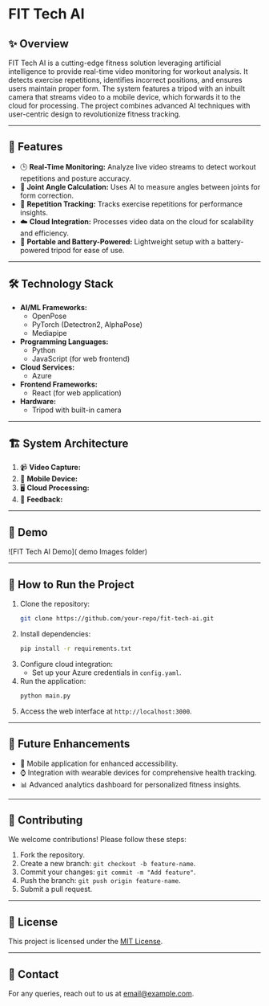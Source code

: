 # FIT Tech AI

## ✨ Overview
FIT Tech AI is a cutting-edge fitness solution leveraging artificial intelligence to provide real-time video monitoring for workout analysis. It detects exercise repetitions, identifies incorrect positions, and ensures users maintain proper form. The system features a tripod with an inbuilt camera that streams video to a mobile device, which forwards it to the cloud for processing. The project combines advanced AI techniques with user-centric design to revolutionize fitness tracking.

---

## 🌟 Features
- 🕒 **Real-Time Monitoring:** Analyze live video streams to detect workout repetitions and posture accuracy.
- 📐 **Joint Angle Calculation:** Uses AI to measure angles between joints for form correction.
- 🔄 **Repetition Tracking:** Tracks exercise repetitions for performance insights.
- ☁️ **Cloud Integration:** Processes video data on the cloud for scalability and efficiency.
- 🧳 **Portable and Battery-Powered:** Lightweight setup with a battery-powered tripod for ease of use.

---

## 🛠️ Technology Stack
- **AI/ML Frameworks:**
  - OpenPose
  - PyTorch (Detectron2, AlphaPose)
  - Mediapipe
- **Programming Languages:**
  - Python
  - JavaScript (for web frontend)
- **Cloud Services:**
  - Azure
- **Frontend Frameworks:**
  - React (for web application)
- **Hardware:**
  - Tripod with built-in camera

---

## 🏗️ System Architecture
1. 📹 **Video Capture:**  
2. 📱 **Mobile Device:**  
3. 🖥️ **Cloud Processing:**  
4. 🔔 **Feedback:**  

---

## 🎥 Demo
![FIT Tech AI Demo]( demo Images folder)

---

## 🚀 How to Run the Project
1. Clone the repository:
   ```bash
   git clone https://github.com/your-repo/fit-tech-ai.git
   ```
2. Install dependencies:
   ```bash
   pip install -r requirements.txt
   ```
3. Configure cloud integration:
   - Set up your Azure credentials in `config.yaml`.
4. Run the application:
   ```bash
   python main.py
   ```
5. Access the web interface at `http://localhost:3000`.

---

## 🔮 Future Enhancements
- 📱 Mobile application for enhanced accessibility.
- ⌚ Integration with wearable devices for comprehensive health tracking.
- 📊 Advanced analytics dashboard for personalized fitness insights.

---

## 🤝 Contributing
We welcome contributions! Please follow these steps:
1. Fork the repository.
2. Create a new branch: `git checkout -b feature-name`.
3. Commit your changes: `git commit -m "Add feature"`.
4. Push the branch: `git push origin feature-name`.
5. Submit a pull request.

---

## 📜 License
This project is licensed under the [MIT License](LICENSE).

---

## 📧 Contact
For any queries, reach out to us at [email@example.com](mailto:email@example.com).
